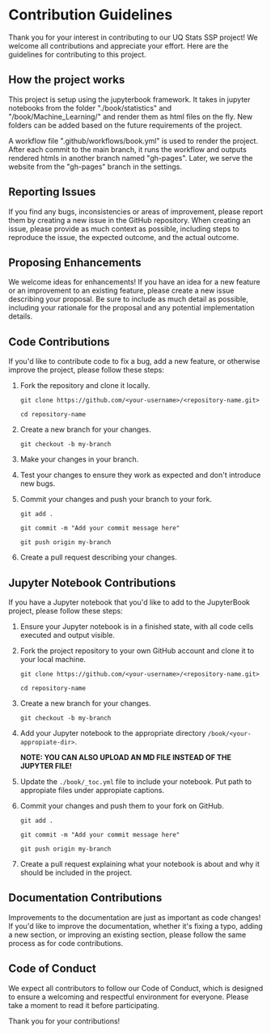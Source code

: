 # Contribution Guidelines

Thank you for your interest in contributing to our UQ Stats SSP project! We welcome all contributions and appreciate your effort. Here are the guidelines for contributing to this project.

## How the project works

This project is setup using the jupyterbook framework. It takes in jupyter notebooks from the folder "./book/statistics" and "/book/Machine_Learning/" and render them as html files on the fly. New folders can be added based on the future requirements of the project.

A workflow file ".github/workflows/book.yml" is used to render the project. After each commit to the main branch, it runs the workflow and outputs rendered htmls in another branch named "gh-pages". Later, we serve the website from the "gh-pages" branch in the settings.

## Reporting Issues

If you find any bugs, inconsistencies or areas of improvement, please report them by creating a new issue in the GitHub repository. When creating an issue, please provide as much context as possible, including steps to reproduce the issue, the expected outcome, and the actual outcome.

## Proposing Enhancements

We welcome ideas for enhancements! If you have an idea for a new feature or an improvement to an existing feature, please create a new issue describing your proposal. Be sure to include as much detail as possible, including your rationale for the proposal and any potential implementation details.

## Code Contributions

If you'd like to contribute code to fix a bug, add a new feature, or otherwise improve the project, please follow these steps:

1. Fork the repository and clone it locally.

    ```git clone https://github.com/<your-username>/<repository-name.git>```

    ```cd repository-name```
2. Create a new branch for your changes.

    ```git checkout -b my-branch```
3. Make your changes in your branch.
4. Test your changes to ensure they work as expected and don't introduce new bugs.
5. Commit your changes and push your branch to your fork.

    ```git add .```

    ```git commit -m "Add your commit message here"```

    ```git push origin my-branch```
6. Create a pull request describing your changes.

## Jupyter Notebook Contributions

If you have a Jupyter notebook that you'd like to add to the JupyterBook project, please follow these steps:

1. Ensure your Jupyter notebook is in a finished state, with all code cells executed and output visible.
2. Fork the project repository to your own GitHub account and clone it to your local machine.

    ```git clone https://github.com/<your-username>/<repository-name.git>```

    ```cd repository-name```
3. Create a new branch for your changes.

    ```git checkout -b my-branch```
4. Add your Jupyter notebook to the appropriate directory ```/book/<your-appropiate-dir>```.

    **NOTE: YOU CAN ALSO UPLOAD AN MD FILE INSTEAD OF THE JUPYTER FILE!**
5. Update the `./book/_toc.yml` file to include your notebook. Put path to appropiate files under appropiate captions.
6. Commit your changes and push them to your fork on GitHub.

    ```git add .```

    ```git commit -m "Add your commit message here"```

    ```git push origin my-branch```
7. Create a pull request explaining what your notebook is about and why it should be included in the project.

## Documentation Contributions

Improvements to the documentation are just as important as code changes! If you'd like to improve the documentation, whether it's fixing a typo, adding a new section, or improving an existing section, please follow the same process as for code contributions.

## Code of Conduct

We expect all contributors to follow our Code of Conduct, which is designed to ensure a welcoming and respectful environment for everyone. Please take a moment to read it before participating.

Thank you for your contributions!